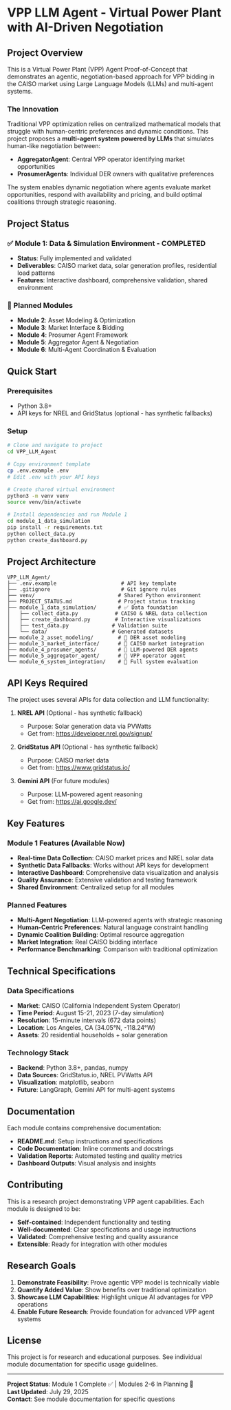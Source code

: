 # VPP LLM Agent - Virtual Power Plant with AI-Driven Negotiation

## Project Overview

This is a Virtual Power Plant (VPP) Agent Proof-of-Concept that demonstrates an agentic, negotiation-based approach for VPP bidding in the CAISO market using Large Language Models (LLMs) and multi-agent systems.

### The Innovation

Traditional VPP optimization relies on centralized mathematical models that struggle with human-centric preferences and dynamic conditions. This project proposes a **multi-agent system powered by LLMs** that simulates human-like negotiation between:

- **AggregatorAgent**: Central VPP operator identifying market opportunities
- **ProsumerAgents**: Individual DER owners with qualitative preferences

The system enables dynamic negotiation where agents evaluate market opportunities, respond with availability and pricing, and build optimal coalitions through strategic reasoning.

## Project Status

### ✅ Module 1: Data & Simulation Environment - COMPLETED
- **Status**: Fully implemented and validated
- **Deliverables**: CAISO market data, solar generation profiles, residential load patterns
- **Features**: Interactive dashboard, comprehensive validation, shared environment

### 🚧 Planned Modules
- **Module 2**: Asset Modeling & Optimization
- **Module 3**: Market Interface & Bidding  
- **Module 4**: Prosumer Agent Framework
- **Module 5**: Aggregator Agent & Negotiation
- **Module 6**: Multi-Agent Coordination & Evaluation

## Quick Start

### Prerequisites
- Python 3.8+
- API keys for NREL and GridStatus (optional - has synthetic fallbacks)

### Setup
```bash
# Clone and navigate to project
cd VPP_LLM_Agent

# Copy environment template
cp .env.example .env
# Edit .env with your API keys

# Create shared virtual environment
python3 -m venv venv
source venv/bin/activate

# Install dependencies and run Module 1
cd module_1_data_simulation
pip install -r requirements.txt
python collect_data.py
python create_dashboard.py
```

## Project Architecture

```
VPP_LLM_Agent/
├── .env.example                     # API key template
├── .gitignore                       # Git ignore rules
├── venv/                           # Shared Python environment
├── PROJECT_STATUS.md               # Project status tracking
├── module_1_data_simulation/       # ✅ Data foundation
│   ├── collect_data.py            # CAISO & NREL data collection
│   ├── create_dashboard.py        # Interactive visualizations
│   ├── test_data.py              # Validation suite
│   └── data/                     # Generated datasets
├── module_2_asset_modeling/        # 🚧 DER asset modeling
├── module_3_market_interface/      # 🚧 CAISO market integration
├── module_4_prosumer_agents/       # 🚧 LLM-powered DER agents
├── module_5_aggregator_agent/      # 🚧 VPP operator agent
└── module_6_system_integration/    # 🚧 Full system evaluation
```

## API Keys Required

The project uses several APIs for data collection and LLM functionality:

1. **NREL API** (Optional - has synthetic fallback)
   - Purpose: Solar generation data via PVWatts
   - Get from: https://developer.nrel.gov/signup/

2. **GridStatus API** (Optional - has synthetic fallback)  
   - Purpose: CAISO market data
   - Get from: https://www.gridstatus.io/

3. **Gemini API** (For future modules)
   - Purpose: LLM-powered agent reasoning
   - Get from: https://ai.google.dev/

## Key Features

### Module 1 Features (Available Now)
- **Real-time Data Collection**: CAISO market prices and NREL solar data
- **Synthetic Data Fallbacks**: Works without API keys for development
- **Interactive Dashboard**: Comprehensive data visualization and analysis
- **Quality Assurance**: Extensive validation and testing framework
- **Shared Environment**: Centralized setup for all modules

### Planned Features
- **Multi-Agent Negotiation**: LLM-powered agents with strategic reasoning
- **Human-Centric Preferences**: Natural language constraint handling
- **Dynamic Coalition Building**: Optimal resource aggregation
- **Market Integration**: Real CAISO bidding interface
- **Performance Benchmarking**: Comparison with traditional optimization

## Technical Specifications

### Data Specifications
- **Market**: CAISO (California Independent System Operator)
- **Time Period**: August 15-21, 2023 (7-day simulation)  
- **Resolution**: 15-minute intervals (672 data points)
- **Location**: Los Angeles, CA (34.05°N, -118.24°W)
- **Assets**: 20 residential households + solar generation

### Technology Stack
- **Backend**: Python 3.8+, pandas, numpy
- **Data Sources**: GridStatus.io, NREL PVWatts API
- **Visualization**: matplotlib, seaborn
- **Future**: LangGraph, Gemini API for multi-agent systems

## Documentation

Each module contains comprehensive documentation:
- **README.md**: Setup instructions and specifications
- **Code Documentation**: Inline comments and docstrings
- **Validation Reports**: Automated testing and quality metrics
- **Dashboard Outputs**: Visual analysis and insights

## Contributing

This is a research project demonstrating VPP agent capabilities. Each module is designed to be:
- **Self-contained**: Independent functionality and testing
- **Well-documented**: Clear specifications and usage instructions  
- **Validated**: Comprehensive testing and quality assurance
- **Extensible**: Ready for integration with other modules

## Research Goals

1. **Demonstrate Feasibility**: Prove agentic VPP model is technically viable
2. **Quantify Added Value**: Show benefits over traditional optimization
3. **Showcase LLM Capabilities**: Highlight unique AI advantages for VPP operations
4. **Enable Future Research**: Provide foundation for advanced VPP agent systems

## License

This project is for research and educational purposes. See individual module documentation for specific usage guidelines.

---

**Project Status**: Module 1 Complete ✅ | Modules 2-6 In Planning 🚧  
**Last Updated**: July 29, 2025  
**Contact**: See module documentation for specific questions
